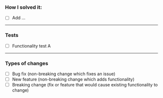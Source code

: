 ### How I solved it:

- [ ] Add ...

---

### Tests

- [ ] Functionality test A

---

### Types of changes

- [ ] Bug fix (non-breaking change which fixes an issue)
- [ ] New feature (non-breaking change which adds functionality)
- [ ] Breaking change (fix or feature that would cause existing functionality to change)
